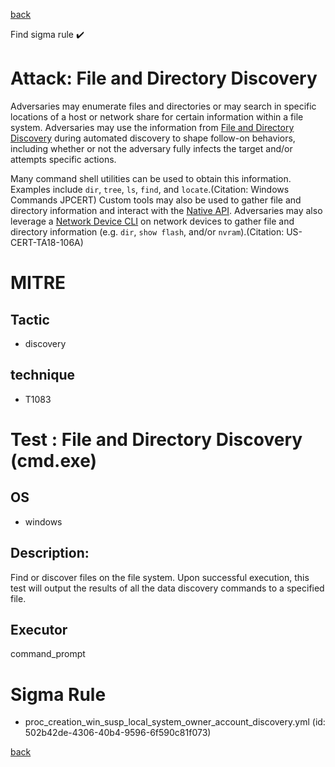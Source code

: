 
[back](../index.md)

Find sigma rule :heavy_check_mark: 

# Attack: File and Directory Discovery 

Adversaries may enumerate files and directories or may search in specific locations of a host or network share for certain information within a file system. Adversaries may use the information from [File and Directory Discovery](https://attack.mitre.org/techniques/T1083) during automated discovery to shape follow-on behaviors, including whether or not the adversary fully infects the target and/or attempts specific actions.

Many command shell utilities can be used to obtain this information. Examples include <code>dir</code>, <code>tree</code>, <code>ls</code>, <code>find</code>, and <code>locate</code>.(Citation: Windows Commands JPCERT) Custom tools may also be used to gather file and directory information and interact with the [Native API](https://attack.mitre.org/techniques/T1106). Adversaries may also leverage a [Network Device CLI](https://attack.mitre.org/techniques/T1059/008) on network devices to gather file and directory information (e.g. <code>dir</code>, <code>show flash</code>, and/or <code>nvram</code>).(Citation: US-CERT-TA18-106A)

# MITRE
## Tactic
  - discovery


## technique
  - T1083


# Test : File and Directory Discovery (cmd.exe)
## OS
  - windows


## Description:
Find or discover files on the file system.  Upon successful execution, this test will output the results of all the data discovery commands to a specified file.


## Executor
command_prompt

# Sigma Rule
 - proc_creation_win_susp_local_system_owner_account_discovery.yml (id: 502b42de-4306-40b4-9596-6f590c81f073)



[back](../index.md)
